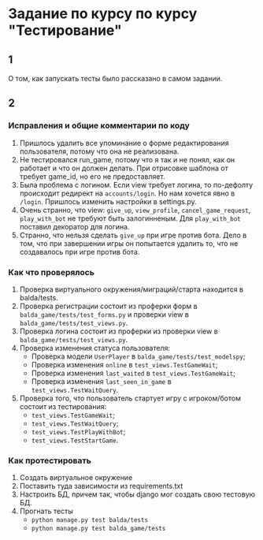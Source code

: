 # Задание по курсу по курсу "Тестирование"

## 1

О том, как запускать тесты было рассказано в самом задании.

## 2

### Исправления и общие комментарии по коду

1. Пришлось удалить все упоминание о форме редактирования пользователя, потому что она не реализована.
2. Не тестировался run_game, потому что я так и не понял, как он работает и что он должен делать. При отрисовке шаблона от требует game_id, но его не предоставляет.
3. Была проблема с логином. Если view требует логина, то по-дефолту происходит редирект на `accounts/login`. Но нам хочется явно в `/login`. Пришлось изменить настройки в settings.py.
4. Очень странно, что view: `give_up`, `view_profile`, `cancel_game_request`, `play_with_bot` не требуют быть залогинненым. Для `play_with_bot` поставил декоратор для логина.
5. Странно, что нельзя сделать `give_up` при игре против бота. Дело в том, что при завершении игры он попытается удалить то, что не создавалось при игре против бота.

### Как что проверялось

1. Проверка виртуального окружения/миграций/старта находится в balda/tests.
2. Проверка регистрации состоит из проферки форм в `balda_game/tests/test_forms.py` и проверки view в `balda_game/tests/test_views.py`.
3. Проверка логина состоит из проферки из проверки view в `balda_game/tests/test_views.py`.
4. Проверка изменения статуса пользователя:
   * Проверка модели `UserPlayer` в `balda_game/tests/test_modelspy`;
   * Проверка изменения `online` в `test_views.TestGameWait`;
   * Проверка изменения `last_waited` в `test_views.TestGameWait`;
   * Проверка изменения `last_seen_in_game` в `test_views.TestWaitQuery`.
5. Проверка того, что пользователь стартует игру с игроком/ботом состоит из тестирования: 
   * `test_views.TestGameWait`;
   * `test_views.TestWaitQuery`; 
   * `test_views.TestPlayWithBot`; 
   * `test_views.TestStartGame`.

### Как протестировать
1. Создать виртуальное окружение
2. Поставить туда зависимости из requirements.txt
3. Настроить БД, причем так, чтобы django мог создать свою тестовую БД.
4. Прогнать тесты
   * `python manage.py test balda/tests`
   * `python manage.py test balda_game/tests`
